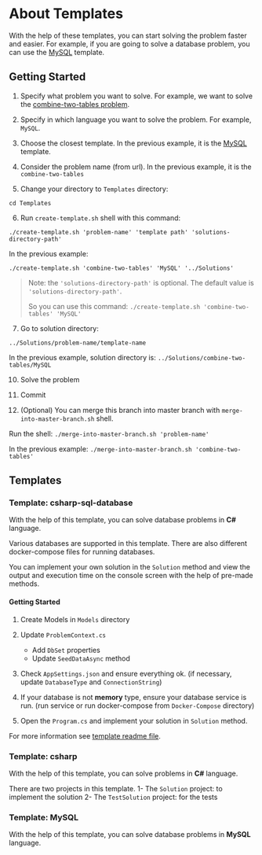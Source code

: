 # About Templates

With the help of these templates, you can start solving the problem faster and easier. For example, if you are going to
solve a database problem, you can use the [MySQL](MySQL) template.

## Getting Started

1. Specify what problem you want to solve. For example, we want to solve
   the [combine-two-tables problem](https://leetcode.com/problems/combine-two-tables).

2. Specify in which language you want to solve the problem. For example, `MySQL`.

3. Choose the closest template. In the previous example, it is the [MySQL](MySQL) template.

4. Consider the problem name (from url). In the previous example, it is the `combine-two-tables`

5. Change your directory to `Templates` directory:

`cd Templates`

6. Run `create-template.sh` shell with this command:

`./create-template.sh 'problem-name' 'template path' 'solutions-directory-path'`

In the previous example:

`./create-template.sh 'combine-two-tables' 'MySQL' '../Solutions'`

> Note: the `'solutions-directory-path'` is optional. The default value is `'solutions-directory-path'`.
>
> So you can use this command:
> `./create-template.sh 'combine-two-tables' 'MySQL'`

7. Go to solution directory:

`../Solutions/problem-name/template-name`

In the previous example, solution directory is: `../Solutions/combine-two-tables/MySQL`

10. Solve the problem

11. Commit

12. (Optional) You can merge this branch into master branch with `merge-into-master-branch.sh` shell.

Run the shell:
`./merge-into-master-branch.sh 'problem-name'`

In the previous example:
`./merge-into-master-branch.sh 'combine-two-tables'`

## Templates

### Template: csharp-sql-database

With the help of this template, you can solve database problems in **C#** language.

Various databases are supported in this template. There are also different docker-compose files for running databases.

You can implement your own solution in the `Solution` method and view the output and execution time on the console
screen with the help of pre-made methods.

#### Getting Started

1. Create Models in `Models` directory

2. Update `ProblemContext.cs`
    - Add `DbSet` properties
    - Update `SeedDataAsync` method

3. Check `AppSettings.json` and ensure everything ok. (if necessary, update `DatabaseType` and `ConnectionString`)

4. If your database is not **memory** type, ensure your database service is run. (run service or run docker-compose
   from `Docker-Compose` directory)

5. Open the `Program.cs` and implement your solution in `Solution` method.

For more information see [template readme file](csharp-sql-database/README.md).

### Template: csharp

With the help of this template, you can solve problems in **C#** language.

There are two projects in this template. 1- The `Solution` project: to implement the solution 2- The `TestSolution`
project: for the tests

### Template: MySQL

With the help of this template, you can solve database problems in **MySQL** language.